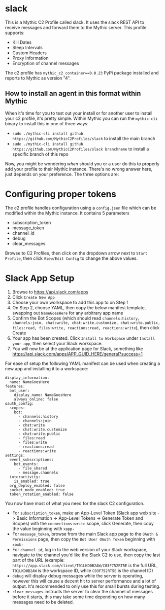 # slack

This is a Mythic C2 Profile called slack. It uses the slack REST API to receive messages and forward them to the Mythic server. This profile supports:

* Kill Dates
* Sleep Intervals
* Custom Headers
* Proxy Information
* Encryption of channel messages

The c2 profile has `mythic_c2_container==0.0.23` PyPi package installed and reports to Mythic as version "4".

## How to install an agent in this format within Mythic

When it's time for you to test out your install or for another user to install your c2 profile, it's pretty simple. Within Mythic you can run the `mythic-cli` binary to install this in one of three ways:

* `sudo ./mythic-cli install github https://github.com/MythicC2Profiles/slack` to install the main branch
* `sudo ./mythic-cli install github https://github.com/MythicC2Profiles/slack branchname` to install a specific branch of this repo

Now, you might be wondering _when_ should you or a user do this to properly add your profile to their Mythic instance. There's no wrong answer here, just depends on your preference. The three options are:

# Configuring proper tokens

The c2 profile handles configuration using a `config.json` file which can be modified within the Mythic instance. It contains 5 parameters

* subscription_token
* message_token
* channel_id
* debug
* clear_messages

Browse to C2 Profiles, then click on the dropdown arrow next to `Start Profile`, then click `View/Edit Config` to change the above values.

# Slack App Setup

1. Browse to https://api.slack.com/apps
2. Click `Create New App`
3. Choose your own workspace to add this app to on Step 1
4. On Step 2, choose YAML, then copy the below manifest template, swapping out `NameGoesHere` for any arbitrary app name
5. Confirm the Bot Scopes (which should read `channels:history, channels:join, chat:write, chat:write.customize, chat:write.public, files:read, files:write, reactions:read, reactions:write`), then click Create
6. Your app has been created. Click `Install to Workspace` under `Install your app`, then select your Slack workspace.
7. You will now be at the application page for Slack, something like https://api.slack.com/apps/APP_GUID_HERE/general?success=1

For ease of setup the following YAML manifest can be used when creating a new app and installing it to a workspace:

```
display_information:
  name: NameGoesHere
features:
  bot_user:
    display_name: NameGoesHere
    always_online: false
oauth_config:
  scopes:
    bot:
      - channels:history
      - channels:join
      - chat:write
      - chat:write.customize
      - chat:write.public
      - files:read
      - files:write
      - reactions:read
      - reactions:write
settings:
  event_subscriptions:
    bot_events:
      - file_shared
      - message.channels
  interactivity:
    is_enabled: true
  org_deploy_enabled: false
  socket_mode_enabled: true
  token_rotation_enabled: false
```

You now have most of what you need for the slack C2 configuration.

 - For `subscription_token`, make an App-Level Token (Slack app web site -> Basic Information -> App-Level Tokens -> Generate Token and Scopes) with the `connections:write` scope, click Generate, then copy the value beginning with `xapp-`
 - For `message_token`, browse from the main Slack app page to the `OAuth & Permissions` page, then copy the `Bot User OAuth Token` beginning with `xoxb-`
 - For `channel_id`, log in to the web version of your Slack workspace, navigate to the channel you'd like the Slack C2 to use, then copy the last part of the URL (example: `https://app.slack.com/client/T01LKD0B2AW/C03F752RT5E` is the full URL, `T01LKD0B2AW` is the workspace ID, while `C03F752RT5E` is the channel ID)
 - `debug` will display debug messages while the server is operating, however this will cause a decent hit to server performance and a lot of output. It's recommended to only use this for small bursts during testing.
 - `clear_messages` instructs the server to clear the channel of messages before it starts, this may take some time depending on how many messages need to be deleted.
